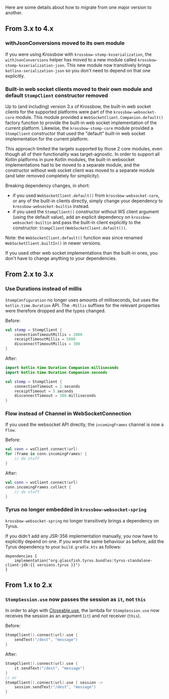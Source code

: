 Here are some details about how to migrate from one major version to another.

## From 3.x to 4.x

### withJsonConversions moved to its own module

If you were using Krossbow with `krossbow-stomp-kxserialization`, the `withJsonConversions` helper has moved to a new
module called `krossbow-stomp-kxserialization-json`.
This new module now transitively brings `kotlinx-serialization-json` so you don't need to depend on that one explicitly.

### Built-in web socket clients moved to their own module and default `StompClient` constructor removed

Up to (and including) version 3.x of Krossbow, the built-in web socket clients for the supported platforms were part
of the `krossbow-websocket-core` module.
This module provided a `WebSocketClient.Companion.default()` factory function to provide the built-in web socket
implementation of the current platform.
Likewise, the `krossbow-stomp-core` module provided a `StompClient` constructor that used the "default" 
built-in web socket implementation for the current platform.

This approach limited the targets supported by those 2 core modules, even though all of their functionality was 
target-agnostic.
In order to support all Kotlin platforms in pure Kotlin modules, the built-in websocket implementations had to be moved 
to a separate module, and the constructor without web socket client was moved to a separate module (and later removed
completely for simplicity).

Breaking dependency changes, in short:

* if you used `WebSocketClient.default()` from `krossbow-websocket-core`, or any of the built-in clients directly,
  simply change your dependency to `krossbow-websocket-builtin` instead.
* if you used the `StompClient()` constructor without WS client argument (using the default value), add an explicit 
  dependency on `krossbow-websocket-builtin` and pass the built-in client explicitly to the constructor:
  `StompClient(WebSocketClient.default())`.

Note: the `WebSocketClient.default()` function was since renamed `WebSocketClient.builtIn()` in newer versions.

If you used other web socket implementations than the built-in ones, you don't have to change anything to your 
dependencies.

## From 2.x to 3.x

### Use Durations instead of millis

`StompConfiguration` no longer uses amounts of milliseconds, but uses the `kotlin.time.Duration` API.
The `-Millis` suffixes for the relevant properties were therefore dropped and the types changed.

Before:

```kotlin
val stomp = StompClient {
    connectionTimeoutMillis = 2000
    receiptTimeoutMillis = 5000
    disconnectTimeoutMillis = 300
}
```

After:
```kotlin
import kotlin.time.Duration.Companion.milliseconds
import kotlin.time.Duration.Companion.seconds

val stomp = StompClient {
    connectionTimeout = 2.seconds
    receiptTimeout = 5.seconds
    disconnectTimeout = 300.milliseconds
}
```

### Flow instead of Channel in WebSocketConnection

If you used the websocket API directly, the `incomingFrames` channel is now a `Flow`.

Before:

```kotlin
val conn = wsClient.connect(url)
for (frame in conn.incomingFrames) {
    // do stuff
}
```

After:

```kotlin
val conn = wsClient.connect(url)
conn.incomingFrames.collect {
    // do stuff
}
```

### Tyrus no longer embedded in `krossbow-websocket-spring`

`krossbow-websocket-spring` no longer transitively brings a dependency on Tyrus.

If you didn't add any JSR-356 implementation manually, you now have to explicitly depend on one.
If you want the same behaviour as before, add the Tyrus dependency to your `build.gradle.kts` as follows:

```
dependencies {
    implementation("org.glassfish.tyrus.bundles:tyrus-standalone-client-jdk:{{ versions.tyrus }}")
}
```

## From 1.x to 2.x

### `StompSession.use` now passes the session as `it`, not `this`

In order to align with [Closeable.use](https://kotlinlang.org/api/latest/jvm/stdlib/kotlin.io/use.html), the lambda for
`StompSession.use` now receives the session as an argument (`it`) and not receiver (`this`).

Before:

```kotlin
StompClient().connect(url).use {
    sendText("/dest", "message")
}
```

After:

```kotlin
StompClient().connect(url).use {
    it.sendText("/dest", "message")
}
// or
StompClient().connect(url).use { session ->
    session.sendText("/dest", "message")
}
```
